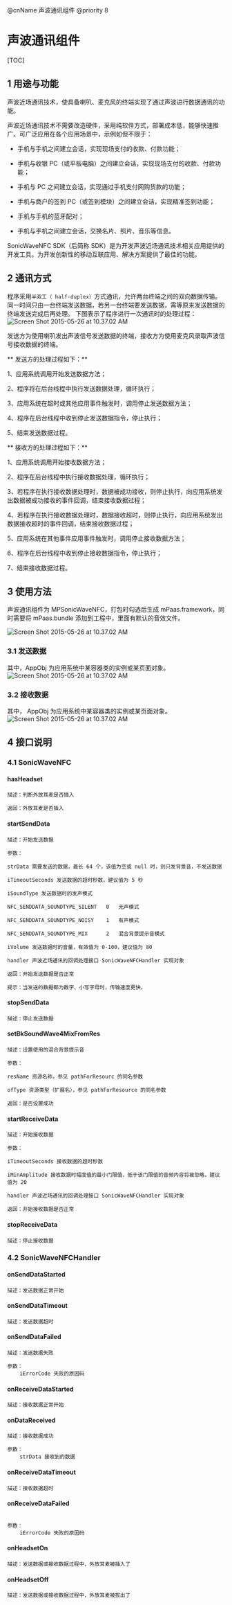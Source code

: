 @cnName 声波通讯组件
@priority 8

# 声波通讯组件

[TOC]

## 1 用途与功能

声波近场通讯技术，使具备喇叭、麦克风的终端实现了通过声波进行数据通讯的功能。

声波近场通讯技术不需要改造硬件，采用纯软件方式，部署成本低，能够快速推广。可广泛应用在各个应用场景中，示例如但不限于：

* 手机与手机之间建立会话，实现现场支付的收款、付款功能；

* 手机与收银 PC（或平板电脑）之间建立会话，实现现场支付的收款、付款功能；

* 手机与 PC 之间建立会话，实现通过手机支付网购货款的功能；

* 手机与商户的签到 PC（或签到模块）之间建立会话，实现精准签到功能；

* 手机与手机的蓝牙配对；

* 手机与手机之间建立会话，交换名片、照片、音乐等信息。

SonicWaveNFC SDK（后简称 SDK）是为开发声波近场通讯技术相关应用提供的开发工具。为开发创新性的移动互联应用、解决方案提供了最佳的功能。

## 2 通讯方式

程序采用`半双工（ half-duplex）`方式通讯，允许两台终端之间的双向数据传输。同一时间只由一台终端发送数据，若另一台终端要发送数据，需等原来发送数据的终端发送完成后再处理。
下图表示了程序进行一次通讯时的处理过程：
![Screen Shot 2015-05-26 at 10.37.02 AM](https://os.alipayobjects.com/rmsportal/ooxArttfVoYDnnR.png)

发送方为使用喇叭发出声波信号发送数据的终端，接收方为使用麦克风录取声波信号接收数据的终端。

** 发送方的处理过程如下：**

1、应用系统调用开始发送数据方法；

2、程序将在后台线程中执行发送数据处理，循环执行；

3、应用系统在超时或其他应用事件触发时，调用停止发送数据方法；

4、程序在后台线程中收到停止发送数据指令，停止执行；

5、结束发送数据过程。

** 接收方的处理过程如下：**

1、应用系统调用开始接收数据方法；

2、程序在后台线程中执行接收数据处理，循环执行；

3、若程序在执行接收数据处理时，数据被成功接收，则停止执行，向应用系统发出数据被成功接收的事件回调，结束接收数据过程；

4、若程序在执行接收数据处理时，数据接收超时，则停止执行，向应用系统发出数据接收超时的事件回调，结束接收数据过程；

5、应用系统在其他事件应用事件触发时，调用停止接收数据方法；

6、程序在后台线程中收到停止接收数据指令，停止执行；

7、结束接收数据过程。


## 3 使用方法

声波通讯组件为 MPSonicWaveNFC，打包时勾选后生成 mPaas.framework，同时需要将 mPaas.bundle 添加到工程中，里面有默认的音效文件。

![Screen Shot 2015-05-26 at 10.37.02 AM](https://t.alipayobjects.com/images/rmsweb/T1K90gXX0oXXXXXXXX.png)

### 3.1 发送数据

其中，AppObj 为应用系统中某容器类的实例或某页面对象。
![Screen Shot 2015-05-26 at 10.37.02 AM](https://t.alipayobjects.com/images/rmsweb/T1xEtgXghaXXXXXXXX.png)

### 3.2 接收数据

其中， AppObj 为应用系统中某容器类的实例或某页面对象。
![Screen Shot 2015-05-26 at 10.37.02 AM](https://t.alipayobjects.com/images/rmsweb/T1L_8gXoJcXXXXXXXX.png)

## 4 接口说明

### 4.1 SonicWaveNFC

#### hasHeadset
```
描述：判断外放耳麦是否插入

返回：外放耳麦是否插入
```

#### startSendData
```
描述：开始发送数据

参数：

strData 需要发送的数据，最长 64 个，该值为空或 null 时，则只发背景音，不发送数据

iTimeoutSeconds 发送数据的超时秒数，建议值为 5 秒

iSoundType 发送数据时的发声模式

NFC_SENDDATA_SOUNDTYPE_SILENT	0	无声模式

NFC_SENDDATA_SOUNDTYPE_NOISY	1	有声模式

NFC_SENDDATA_SOUNDTYPE_MIX		2	混合背景提示音模式

iVolume 发送数据时的音量，有效值为 0-100，建议值为 80

handler 声波近场通讯的回调处理接口 SonicWaveNFCHandler 实现对象

返回：开始发送数据是否正常

提示：当发送的数据都为数字、小写字母时，传输速度更快。
```

#### stopSendData
```
描述：停止发送数据
```

#### setBkSoundWave4MixFromRes
```
描述：设置使用的混合背景提示音

参数：

resName 资源名称，参见 pathForResourc 的同名参数

ofType 资源类型（扩展名），参见 pathForResource 的同名参数

返回：是否设置成功
```

#### startReceiveData
```
描述：开始接收数据

参数：

iTimeoutSeconds 接收数据的超时秒数

iMinAmplitude 接收数据时幅度值的最小门限值，低于该门限值的音频内容将被忽略，建议值为 20

handler 声波近场通讯的回调处理接口 SonicWaveNFCHandler 实现对象

返回：开始接收数据是否正常
```

#### stopReceiveData
```
描述：停止接收数据
```

### 4.2 SonicWaveNFCHandler

#### onSendDataStarted
```
描述：发送数据正常开始
```

#### onSendDataTimeout
```
描述：发送数据超时
```

#### onSendDataFailed
```
描述：发送数据失败

参数：
	iErrorCode 失败的原因码
```
    
#### onReceiveDataStarted
```
描述：接收数据正常开始
```

#### onDataReceived
```
描述：接收数据成功

参数：
	strData 接收到的数据
```

#### onReceiveDataTimeout
```
描述：接收数据超时
```

#### onReceiveDataFailed 
```描述：接收数据失败

参数：
	iErrorCode 失败的原因码
```
    
#### onHeadsetOn 
```
描述：发送数据或接收数据过程中，外放耳麦被插入了
```

#### onHeadsetOff 
```
描述：发送数据或接收数据过程中，外放耳麦被拔出了
```